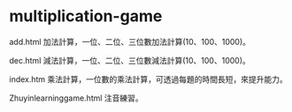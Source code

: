 # multiplication-game

add.html 加法計算，一位、二位、三位數加法計算(10、100、1000)。

dec.html 減法計算，一位、二位、三位數減法計算(10、100、1000)。

index.htm 乘法計算，一位數的乘法計算，可透過每題的時間長短，來提升能力。

Zhuyinlearninggame.html 注音練習。
